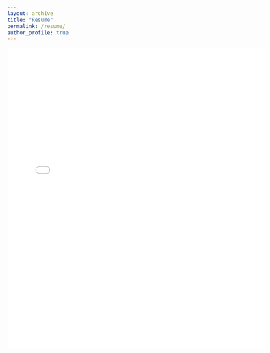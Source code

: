 ```yaml
---
layout: archive
title: "Resume"
permalink: /resume/
author_profile: true
---
```


<embed src="{{ site.baseurl }}/files/Jai_Parera_Resume.pdf" width="600" height="700" type='application/pdf'>

